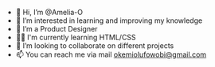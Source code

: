 - 👋 Hi, I’m @Amelia-O
- 👀 I’m interested in learning and improving my knowledge
- 🌱 I’m a Product Designer
- 👨‍🏫 I'm currently learning HTML/CSS
- 💞️ I’m looking to collaborate on different projects
- 📫 You can reach me via mail okemiolufowobi@gmail.com

<!---
Amelia-O/Amelia-O is a ✨ special ✨ repository because its `README.md` (this file) appears on your GitHub profile.
You can click the Preview link to take a look at your changes.
--->

